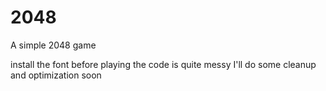 # 2048
A simple 2048 game

install the font before playing
the code is quite messy
I'll do some cleanup and optimization soon
